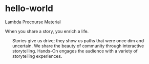 # hello-world
Lambda Precourse Material 

<p>When you share a story, you enrich a life.       <ul>Stories give us drive; they show us paths that were once dim and uncertain. 
We share the beauty of community through interactive storytelling. Hands-On engages the audience with a variety of storytelling experiences.</p>
